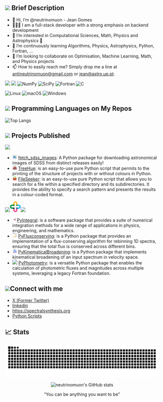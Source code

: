 ## <img width=25 src='https://user-images.githubusercontent.com/8226984/227712105-a9bdb9d1-62a8-400c-bc2d-4723de5f4e52.png'> Brief Description

- 👋 Hi, I’m @neutrinomuon - Jean Gomes
- 👩🏻‍💻 I am a full-stack developer with a strong emphasis on backend development
- 👀 I’m interested in Computational Sciences, Math, Physics and Astrophysics 🚀
- 🌱 I’m continuously learning Algorithms, Physics, Astrophysics, Python, Fortran, ...
- 💞️ I’m looking to collaborate on Optimisation, Machine Learning, Math, and Physics projects
- 📫 How to easily reach me? Simply drop me a line at antineutrinomuon@gmail.com or jean@astro.up.pt.

<a href='https://anaconda.org/neutrinomuon/'><img src="https://img.shields.io/badge/Anaconda-%2344A833.svg?style=for-the-badge&logo=anaconda&logoColor=white"></a>
<a href='https://www.python.org/'><img src="https://img.shields.io/badge/python-3670A0?style=for-the-badge&logo=python&logoColor=ffdd54"></a>
![NumPy](https://img.shields.io/badge/numpy-%23013243.svg?style=for-the-badge&logo=numpy&logoColor=white)
![SciPy](https://img.shields.io/badge/SciPy-%230C55A5.svg?style=for-the-badge&logo=scipy&logoColor=%white)
![Fortran](https://img.shields.io/badge/Fortran-%23734F96.svg?style=for-the-badge&logo=fortran&logoColor=white)
![C](https://img.shields.io/badge/c-%2300599C.svg?style=for-the-badge&logo=c&logoColor=white)

![Linux](https://img.shields.io/badge/Linux-FCC624?style=for-the-badge&logo=linux&logoColor=black)
![macOS](https://img.shields.io/badge/mac%20os-000000?style=for-the-badge&logo=macos&logoColor=F0F0F0)
![Windows](https://img.shields.io/badge/Windows-0078D6?style=for-the-badge&logo=windows&logoColor=white)

## <img width=25 src='https://user-images.githubusercontent.com/8226984/227711634-f9943192-2b39-4f8f-921a-00d6821fc7a9.png'> Programming Languages on My Repos

![Top Langs](https://github-readme-stats.vercel.app/api/top-langs/?username=neutrinomuon&show_icons=true&theme=radical&count_private=true&hide=ruby,jupyter%20notebook,sed,makefile,assembly,html)

<!---  <img alt="Programming Languages"src='https://github-readme-stats.vercel.app/api/top-langs/?username=neutrinomuon&hide=Ruby,Jupyter%20Notebook,Assembly'> --->

## <img width=25 src='https://user-images.githubusercontent.com/8226984/227711470-7284ef27-d818-4fb0-8a94-548eb734166e.jpg'> Projects Published

<a href='https://www.python.org/'><img src="https://img.shields.io/badge/python-3670A0?style=for-the-badge&logo=python&logoColor=ffdd54"></a>

- <img width=15 src="https://raw.githubusercontent.com/neutrinomuon/fetch_sdss_images/main/figures/Fetch_SDSS_Images.png"> [fetch_sdss_images](https://github.com/neutrinomuon/fetch_sdss_images): A Python package for downloading astronomical images of SDSS from distinct releases easily!
- <img width=15 src="https://raw.githubusercontent.com/neutrinomuon/TreeHue/main/figures/TreeHue.png"> [TreeHue](https://github.com/neutrinomuon/TreeHue): is an easy-to-use pure Python script that permits to the printing of the structure of projects with or without colours in Python.
- <img width=15 src="https://raw.githubusercontent.com/neutrinomuon/FileSeeker/main/figures/FileSeeker.png"> [FileSeeker](https://github.com/neutrinomuon/FileSeeker): is an easy-to-use pure Python script that allows you to search for a file within a specified directory and its subdirectories. It provides the ability to specify a search pattern and presents the results in a colour-coded format.

<a href='https://www.python.org/'><img src="https://img.shields.io/badge/python-3670A0?style=for-the-badge&logo=python&logoColor=ffdd54"></a><img width=35 src='https://raw.githubusercontent.com/neutrinomuon/neutrinomuon/main/figures/plus.png'><a href='https://fortranwiki.org/fortran/show/Fortran+2008'><img src='https://img.shields.io/badge/Fortran-%23734F96.svg?style=for-the-badge&logo=fortran&logoColor=white'></a>

- <img width=15 src='https://raw.githubusercontent.com/neutrinomuon/PyIntegral/main/figures/PyIntegral.png'>[PyIntegral](https://github.com/neutrinomuon/PyIntegral): is a software package that provides a suite of numerical integration methods for a wide range of applications in physics, engineering, and mathematics.
- <img width=15 src='https://raw.githubusercontent.com/neutrinomuon/PyFluxconserving/main/figures/PyFluxconserving.png'> [PyFluxconserving](https://github.com/neutrinomuon/PyFluxconserving): is a Python package that provides an implementation of a flux-conserving algorithm for rebinning 1D spectra, ensuring that the total flux is conserved across different bins.
- <img width=15 src='https://raw.githubusercontent.com/neutrinomuon/PyKinematicalBroadening/main/figures/PyKinematicalBroadening.png'> [PyKinematicalBroadening](https://github.com/neutrinomuon/PyKinematicalBroadening): is a Python package that implements kinematical broadening of an input spectrum in velocity space.
- <img width=15 src='https://raw.githubusercontent.com/neutrinomuon/PyPhotometry/main/figures/PyPhotometry.png'> [PyPhotometry](https://github.com/neutrinomuon/PyPhotometry): is a versatile Python package that enables the calculation of photometric fluxes and magnitudes across multiple systems, leveraging a legacy Fortran foundation.

## <img width=25 src='https://user-images.githubusercontent.com/8226984/227711181-657e2c9a-5f32-48e0-b618-a922c4fb10d4.png'>Connect with me

- <a href='https://twitter.com/jean_m_gomes'>X (Former Twitter)</a>
- <a href='https://www.linkedin.com/in/jean-michel-gomes/'>linkedin</a>
- <a href='https://spectralsynthesis.org'> https://spectralsynthesis.org</a>
- [Python Scripts](https://python.spectralsynthesis.org)

## 📈 Stats

<p align='center'>
<!--- img src='https://raw.githubusercontent.com/neutrinomuon/neutrinomuon/output/github-contribution-grid-snake.svg' --->
<img src='https://github.com/neutrinomuon/neutrinomuon/blob/output/github-contribution-grid-snake.svg'>
</p>

<p align='center'>
<img src='https://github-readme-stats.vercel.app/api?username=neutrinomuon&theme=radical&show_icons=true' alt="neutrinomuon's GitHub stats">
</p>

<p align='center'>
“You can be anything you want to be"
</p>

<!---
neutrinomuon/neutrinomuon is a ✨ special ✨ repository because its `README.md` (this file) appears on your GitHub profile.
You can click the Preview link to take a look at your changes.
--->
